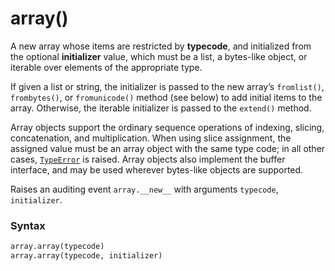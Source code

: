 # array()

A new array whose items are restricted by **typecode**, and initialized from the optional **initializer** value, which must be a list, a bytes-like object, or iterable over elements of the appropriate type.

If given a list or string, the initializer is passed to the new array’s `fromlist()`, `frombytes()`, or `fromunicode()` method (see below) to add initial items to the array. Otherwise, the iterable initializer is passed to the `extend()` method.

Array objects support the ordinary sequence operations of indexing, slicing, concatenation, and multiplication. When using slice assignment, the assigned value must be an array object with the same type code; in all other cases, [`TypeError`](/exceptions/TypeError.md) is raised. Array objects also implement the buffer interface, and may be used wherever bytes-like objects are supported.

Raises an auditing event `array.__new__` with arguments `typecode`, `initializer`.

### Syntax

```python
array.array(typecode)
array.array(typecode, initializer)
```
